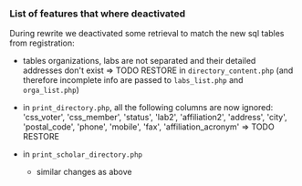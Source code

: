 ### List of features that where deactivated

During rewrite we deactivated some retrieval to match the new sql tables from registration:

  - tables organizations, labs are not separated and their detailed addresses don't exist => TODO RESTORE in `directory_content.php` (and therefore incomplete info are passed to `labs_list.php` and `orga_list.php`)

  - in `print_directory.php`, all the following columns are now ignored: 'css_voter', 'css_member', 'status', 'lab2', 'affiliation2', 'address', 'city', 'postal_code', 'phone', 'mobile', 'fax', 'affiliation_acronym' => TODO RESTORE

  - in `print_scholar_directory.php`
    - similar changes as above
